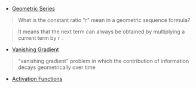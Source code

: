  - [Geometric Series](https://socratic.org/algebra/exponents-and-exponential-functions/geometric-sequences-and-exponential-functions)

 > What is the constant ratio "r" mean in a geometric sequence formula?

>It means that the next term can always be obtained by multiplying a current term by 
r
.

 - [Vanishing Gradient](https://en.wikipedia.org/wiki/Vanishing_gradient_problem)

 > "vanishing gradient" problem in which the contribution of information decays geometrically over time

 - [Activation Functions](https://github.com/Kulbear/deep-learning-nano-foundation/wiki/ReLU-and-Softmax-Activation-Functions)
 
